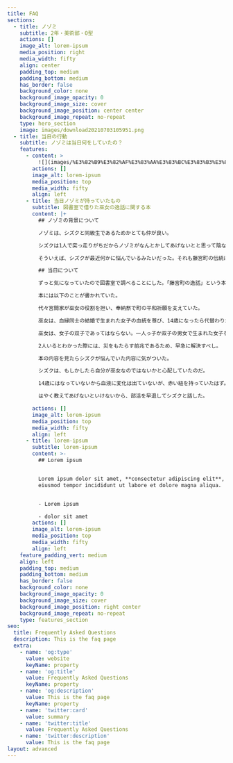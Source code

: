 ```yaml
---
title: FAQ
sections:
  - title: ノゾミ
    subtitle: 2年・美術部・O型
    actions: []
    image_alt: lorem-ipsum
    media_position: right
    media_width: fifty
    align: center
    padding_top: medium
    padding_bottom: medium
    has_border: false
    background_color: none
    background_image_opacity: 0
    background_image_size: cover
    background_image_position: center center
    background_image_repeat: no-repeat
    type: hero_section
    image: images/download20210703105951.png
  - title: 当日の行動
    subtitle: ノゾミは当日何をしていたの？
    features:
      - content: >
          ![](images/%E3%82%B9%E3%82%AF%E3%83%AA%E3%83%BC%E3%83%B3%E3%82%B7%E3%83%A7%E3%83%83%E3%83%88%202021-09-17%208.31.55.png)
        actions: []
        image_alt: lorem-ipsum
        media_position: top
        media_width: fifty
        align: left
      - title: 当日ノゾミが持っていたもの
        subtitle: 図書室で借りた巫女の逸話に関する本
        content: |+
          ## ノゾミの背景について

          ノゾミは、シズクと同級生であるためかとても仲が良い。

          シズクは1人で突っ走りがちだからノゾミがなんとかしてあげないとと思って陰ながらフォローを入れているほどお互いを知っている。

          そういえば、シズクが最近何かに悩んでいるみたいだった。それも藤宮町の伝統に関係がある巫女について。なんでだろう？

          ## 当日について

          ずっと気になっていたので図書室で調べることにした。「藤宮町の逸話」という本を見つけた。

          本には以下のことが書かれていた。

          代々宮間家が巫女の役割を担い、奉納祭で町の平和祈願を支えていた。

          巫女は、血縁同士の結婚で生まれた女子の血統を尊び、14歳になったら代替わりが始まる。赤い紐と特殊な血液型が目印だ。

          巫女は、女子の双子であってはならない。一人っ子か双子の男女で生まれた女子を選ぶため、巫女は同時に2人生まれることはない。

          2人いるとわかった際には、災をもたらす前兆であるため、早急に解決すべし。

          本の内容を見たらシズクが悩んでいた内容に気がついた。

          シズクは、もしかしたら自分が巫女なのではないかと心配していたのだ。

          14歳にはなっていないから血液に変化は出ていないが、赤い紐を持っていたはず。

          はやく教えてあげないといけないから、部活を早退してシズクと話した。

        actions: []
        image_alt: lorem-ipsum
        media_position: top
        media_width: fifty
        align: left
      - title: lorem-ipsum
        subtitle: lorem-ipsum
        content: >-
          ## Lorem ipsum


          Lorem ipsum dolor sit amet, **consectetur adipiscing elit**, sed do
          eiusmod tempor incididunt ut labore et dolore magna aliqua.


          - Lorem ipsum

          - dolor sit amet
        actions: []
        image_alt: lorem-ipsum
        media_position: top
        media_width: fifty
        align: left
    feature_padding_vert: medium
    align: left
    padding_top: medium
    padding_bottom: medium
    has_border: false
    background_color: none
    background_image_opacity: 0
    background_image_size: cover
    background_image_position: right center
    background_image_repeat: no-repeat
    type: features_section
seo:
  title: Frequently Asked Questions
  description: This is the faq page
  extra:
    - name: 'og:type'
      value: website
      keyName: property
    - name: 'og:title'
      value: Frequently Asked Questions
      keyName: property
    - name: 'og:description'
      value: This is the faq page
      keyName: property
    - name: 'twitter:card'
      value: summary
    - name: 'twitter:title'
      value: Frequently Asked Questions
    - name: 'twitter:description'
      value: This is the faq page
layout: advanced
---
```

